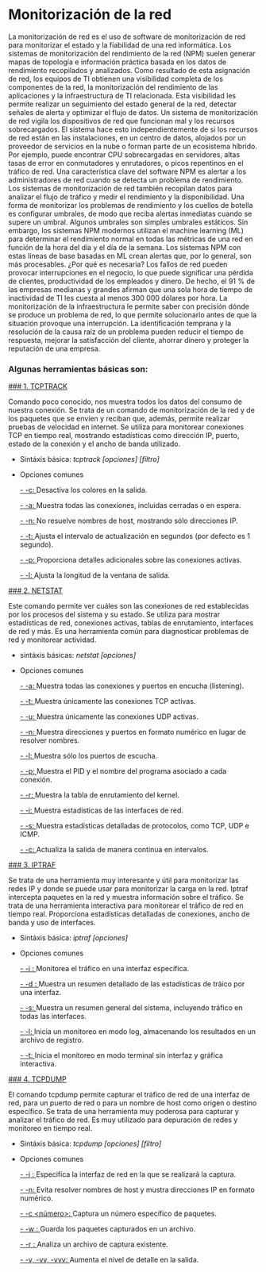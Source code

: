 # Monitorización de la red
La monitorización de red es el uso de software de monitorización de red para monitorizar el estado y la fiabilidad de una red informática. Los sistemas de monitorización del rendimiento de la red (NPM) suelen generar mapas de topología e información práctica basada en los datos de rendimiento recopilados y analizados.
Como resultado de esta asignación de red, los equipos de TI obtienen una visibilidad completa de los componentes de la red, la monitorización del rendimiento de las aplicaciones y la infraestructura de TI relacionada. Esta visibilidad les permite realizar un seguimiento del estado general de la red, detectar señales de alerta y optimizar el flujo de datos.
Un sistema de monitorización de red vigila los dispositivos de red que funcionan mal y los recursos sobrecargados. El sistema hace esto independientemente de si los recursos de red están en las instalaciones, en un centro de datos, alojados por un proveedor de servicios en la nube o forman parte de un ecosistema híbrido. Por ejemplo, puede encontrar CPU sobrecargadas en servidores, altas tasas de error en conmutadores y enrutadores, o picos repentinos en el tráfico de red. Una característica clave del software NPM es alertar a los administradores de red cuando se detecta un problema de rendimiento.           
Los sistemas de monitorización de red también recopilan datos para analizar el flujo de tráfico y medir el rendimiento y la disponibilidad. Una forma de monitorizar los problemas de rendimiento y los cuellos de botella es configurar umbrales, de modo que reciba alertas inmediatas cuando se supere un umbral. Algunos umbrales son simples umbrales estáticos. Sin embargo, los sistemas NPM modernos utilizan el machine learning (ML) para determinar el rendimiento normal en todas las métricas de una red en función de la hora del día y el día de la semana. Los sistemas NPM con estas líneas de base basadas en ML crean alertas que, por lo general, son más procesables.
¿Por qué es necesaria?
Los fallos de red pueden provocar interrupciones en el negocio, lo que puede significar una pérdida de clientes, productividad de los empleados y dinero. De hecho, el 91 % de las empresas medianas y grandes afirman que una sola hora de tiempo de inactividad de TI les cuesta al menos 300 000 dólares por hora.
La monitorización de la infraestructura le permite saber con precisión dónde se produce un problema de red, lo que permite solucionarlo antes de que la situación provoque una interrupción. La identificación temprana y la resolución de la causa raíz de un problema pueden reducir el tiempo de respuesta, mejorar la satisfacción del cliente, ahorrar dinero y proteger la reputación de una empresa.

### Algunas herramientas básicas son:

[### 1. TCPTRACK]()

Comando poco conocido, nos muestra todos los datos del consumo de nuestra conexión. Se trata de un comando de monitorización de la red y de los paquetes que se envíen y reciban que, además, permite realizar pruebas de velocidad en internet. Se utiliza para monitorear conexiones TCP en tiempo real, mostrando estadísticas como dirección IP, puerto, estado de la conexión y el ancho de banda utilizado.

  - Sintáxis básica: *tcptrack [opciones] [filtro]*
  - Opciones comunes
    
      [- -c: ]() Desactiva los colores en la salida.
        
      [- -a: ]() Muestra todas las conexiones, incluidas cerradas o en espera.
        
      [- -n: ]() No resuelve nombres de host, mostrando sólo direcciones IP.
        
      [- -t: ]() Ajusta el intervalo de actualización en segundos (por defecto es 1 segundo).
        
      [- -p: ]() Proporciona detalles adicionales sobre las conexiones activas.
        
      [- -l: ]() Ajusta la longitud de la ventana de salida.

[### 2. NETSTAT]()

Este comando permite ver cuáles son las conexiones de red establecidas por los procesos del sistema y su estado. Se utiliza para mostrar estadísticas de red, conexiones activas, tablas de enrutamiento, interfaces de red y más. Es una herramienta común para diagnosticar problemas de red y monitorear actividad.

  - sintáxis básicas: *netstat [opciones]*
  - Opciones comunes
    
      [- -a: ]() Muestra todas las conexiones y puertos en encucha (listening).
        
      [- -t: ]() Muestra únicamente las conexiones TCP activas.
        
      [- -u: ]() Muestra únicamente las conexiones UDP activas.
        
      [- -n: ]() Muestra direcciones y puertos en formato numérico en lugar de resolver nombres.
        
      [- -l: ]() Muestra sólo los puertos de escucha.
        
      [- -p: ]() Muestra el PID y el nombre del programa asociado a cada conexión.
        
      [- -r: ]() Muestra la tabla de enrutamiento del kernel.
        
      [- -i: ]() Muestra estadísticas de las interfaces de red.
        
      [- -s: ]() Muestra estadísticas detalladas de protocolos, como TCP, UDP e ICMP.
        
      [- -c: ]() Actualiza la salida de manera continua en intervalos.
        
[### 3. IPTRAF]()

Se trata de una herramienta muy interesante y útil para monitorizar las redes IP y donde se puede usar para monitorizar la carga en la red. Iptraf intercepta paquetes en la red y muestra información sobre el tráfico. Se trata de una herramienta interactiva para monitorear el tráfico de red en tiempo real. Proporciona estadísticas detalladas de conexiones, ancho de banda y uso de interfaces.
  - Sintáxis básica: *iptraf [opciones]*
  - Opciones comunes
    
      [- -i <interfaz>: ]() Monitorea el tráfico en una interfaz específica.
        
      [- -d <interfaz>: ]() Muestra un resumen detallado de las estadísticas de tráico por una interfaz.
        
      [- -s: ]() Muestra un resumen general del sistema, incluyendo tráfico en todas las interfaces.
        
      [- -l: ]() Inicia un monitoreo en modo log, almacenando los resultados en un archivo de registro.
        
      [- -t: ]() Inicia el monitoreo en modo terminal sin interfaz y gráfica interactiva.

[### 4. TCPDUMP]()

El comando tcpdump permite capturar el tráfico de red de una interfaz de red, para un puerto de red o para un nombre de host como origen o destino específico. Se trata de una herramienta muy poderosa para capturar y analizar el tráfico de red. Es muy utilizado para depuración de redes y monitoreo en tiempo real.

  - Sintáxis básica: *tcpdump [opciones] [filtro]*
  - Opciones comunes
    
      [- -i <interfaz>: ]() Especifica la interfaz de red en la que se realizará la captura.
        
      [- -n: ]() Evita resolver nombres de host y mustra direcciones IP en formato numérico.
        
      [- -c <número>: ]() Captura un número específico de paquetes.
        
      [- -w <archivo>: ]() Guarda los paquetes capturados en un archivo.
        
      [- -r <archivo>: ]() Analiza un archivo de captura existente.
        
      [- -v, -vv, -vvv: ]() Aumenta el nivel de detalle en la salida.
